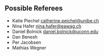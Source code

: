 ## Possible Referees

- Katie Piechel
catherine.peichel@unibe.ch
- Nina Hafer
nina.hafer@eawag.ch
- Daniel Bolnick
daniel.bolnick@uconn.edu
- Dan Benesh
- Per Jacobsen
- Mathias Wegner